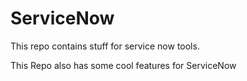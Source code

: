 # ServiceNow
This repo contains stuff for service now tools.

This Repo also has some cool features for ServiceNow
